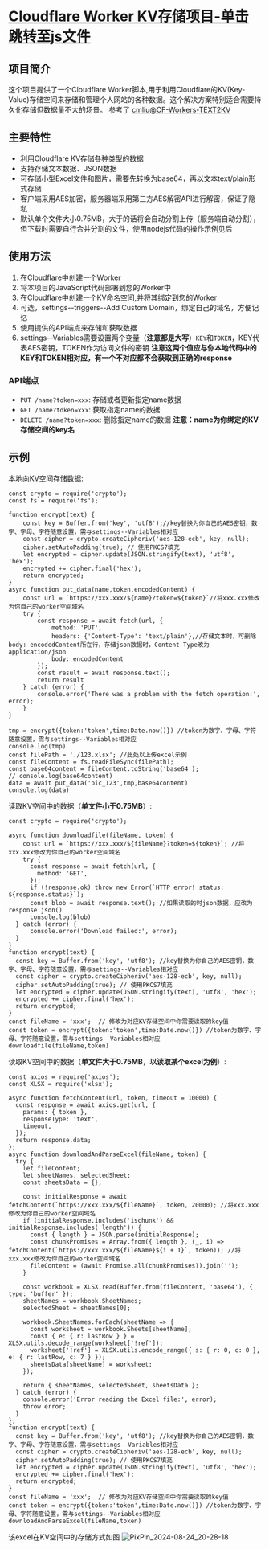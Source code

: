# [Cloudflare Worker KV存储项目-单击跳转至js文件](https://github.com/yxnwh/cloudflare-worker-usage/blob/main/storage.js)

## 项目简介

这个项目提供了一个Cloudflare Worker脚本,用于利用Cloudflare的KV(Key-Value)存储空间来存储和管理个人网站的各种数据。这个解决方案特别适合需要持久化存储但数据量不大的场景。
参考了 [cmliu@CF-Workers-TEXT2KV](https://github.com/cmliu/CF-Workers-TEXT2KV)

## 主要特性

- 利用Cloudflare KV存储各种类型的数据
- 支持存储文本数据、JSON数据
- 可存储小型Excel文件和图片，需要先转换为base64，再以文本text/plain形式存储
- 客户端采用AES加密，服务器端采用第三方AES解密API进行解密，保证了隐私
- 默认单个文件大小0.75MB，大于的话将会自动分割上传（服务端自动分割），但下载时需要自行合并分割的文件，使用nodejs代码的操作示例见后

## 使用方法

1. 在Cloudflare中创建一个Worker
2. 将本项目的JavaScript代码部署到您的Worker中
3. 在Cloudflare中创建一个KV命名空间,并将其绑定到您的Worker
4. 可选，settings--triggers--Add Custom Domain，绑定自己的域名，方便记忆 
5. 使用提供的API端点来存储和获取数据
6. settings--Variables需要设置两个变量（**注意都是大写**）```KEY```和```TOKEN```，KEY代表AES密钥，TOKEN作为访问文件的密钥
   **注意这两个值应与你本地代码中的KEY和TOKEN相对应，有一个不对应都不会获取到正确的response**

### API端点

- `PUT /name?token=xxx`: 存储或者更新指定name数据
- `GET /name?token=xxx`: 获取指定name的数据
- `DELETE /name?token=xxx`: 删除指定name的数据
**注意：name为你绑定的KV存储空间的key名**

## 示例

本地向KV空间存储数据:
```
const crypto = require('crypto');
const fs = require('fs');

function encrypt(text) {
    const key = Buffer.from('key', 'utf8');//key替换为你自己的AES密钥，数字、字母、字符随意设置，需与settings--Variables相对应
    const cipher = crypto.createCipheriv('aes-128-ecb', key, null);
    cipher.setAutoPadding(true); // 使用PKCS7填充
    let encrypted = cipher.update(JSON.stringify(text), 'utf8', 'hex');
    encrypted += cipher.final('hex');
    return encrypted;
}
async function put_data(name,token,encodedContent) {
    const url = `https://xxx.xxx/${name}?token=${token}`//将xxx.xxx修改为你自己的worker空间域名
    try {
        const response = await fetch(url, {
            method: 'PUT',
            headers: {'Content-Type': 'text/plain'},//存储文本时，可删除body: encodedContent所在行，存储json数据时，Content-Type改为application/json
            body: encodedContent
        });
        const result = await response.text();
        return result
    } catch (error) {
        console.error('There was a problem with the fetch operation:', error);
    }
}

tmp = encrypt({token:'token',time:Date.now()}) //token为数字、字母、字符随意设置，需与settings--Variables相对应
console.log(tmp)
const filePath = './123.xlsx'; //此处以上传excel示例
const fileContent = fs.readFileSync(filePath);
const base64content = fileContent.toString('base64');
// console.log(base64content)
data = await put_data('pic_123',tmp,base64content)
console.log(data)
```

读取KV空间中的数据（**单文件小于0.75MB**）:
```
const crypto = require('crypto');

async function downloadfile(fileName, token) {
    const url = `https://xxx.xxx/${fileName}?token=${token}`; //将xxx.xxx修改为你自己的worker空间域名
    try {
      const response = await fetch(url, {
        method: 'GET',
      });
      if (!response.ok) throw new Error(`HTTP error! status: ${response.status}`);
      const blob = await response.text(); //如果读取的时json数据，应改为response.json()
      console.log(blob)
  } catch (error) {
      console.error('Download failed:', error);
  }
}
function encrypt(text) {
  const key = Buffer.from('key', 'utf8'); //key替换为你自己的AES密钥，数字、字母、字符随意设置，需与settings--Variables相对应
  const cipher = crypto.createCipheriv('aes-128-ecb', key, null);
  cipher.setAutoPadding(true); // 使用PKCS7填充
  let encrypted = cipher.update(JSON.stringify(text), 'utf8', 'hex');
  encrypted += cipher.final('hex');
  return encrypted;
}
const fileName = 'xxx';  // 修改为对应KV存储空间中你需要读取的key值
const token = encrypt({token:'token',time:Date.now()}) //token为数字、字母、字符随意设置，需与settings--Variables相对应
downloadfile(fileName,token)
```


读取KV空间中的数据（**单文件大于0.75MB，以读取某个excel为例**）:
```
const axios = require('axios');
const XLSX = require('xlsx');

async function fetchContent(url, token, timeout = 10000) {
  const response = await axios.get(url, {
    params: { token },
    responseType: 'text',
    timeout,
  });
  return response.data;
};
async function downloadAndParseExcel(fileName, token) {
  try {
    let fileContent;
    let sheetNames, selectedSheet;
    const sheetsData = {};

    const initialResponse = await fetchContent(`https://xxx.xxx/${fileName}`, token, 20000); //将xxx.xxx修改为你自己的worker空间域名
    if (initialResponse.includes('ischunk') && initialResponse.includes('length')) {
      const { length } = JSON.parse(initialResponse);
      const chunkPromises = Array.from({ length }, (_, i) => fetchContent(`https://xxx.xxx/${fileName}${i + 1}`, token)); //将xxx.xxx修改为你自己的worker空间域名
      fileContent = (await Promise.all(chunkPromises)).join('');
    }

    const workbook = XLSX.read(Buffer.from(fileContent, 'base64'), { type: 'buffer' });
    sheetNames = workbook.SheetNames;
    selectedSheet = sheetNames[0];
    
    workbook.SheetNames.forEach(sheetName => {
      const worksheet = workbook.Sheets[sheetName];
      const { e: { r: lastRow } } = XLSX.utils.decode_range(worksheet['!ref']);
      worksheet['!ref'] = XLSX.utils.encode_range({ s: { r: 0, c: 0 }, e: { r: lastRow, c: 7 } });
      sheetsData[sheetName] = worksheet;
    });

    return { sheetNames, selectedSheet, sheetsData };
  } catch (error) {
    console.error('Error reading the Excel file:', error);
    throw error;
  }
};
function encrypt(text) {
  const key = Buffer.from('key', 'utf8'); //key替换为你自己的AES密钥，数字、字母、字符随意设置，需与settings--Variables相对应
  const cipher = crypto.createCipheriv('aes-128-ecb', key, null);
  cipher.setAutoPadding(true); // 使用PKCS7填充
  let encrypted = cipher.update(JSON.stringify(text), 'utf8', 'hex');
  encrypted += cipher.final('hex');
  return encrypted;
}
const fileName = 'xxx';  // 修改为对应KV存储空间中你需要读取的key值
const token = encrypt({token:'token',time:Date.now()}) //token为数字、字母、字符随意设置，需与settings--Variables相对应
downloadAndParseExcel(fileName,token)
```
该excel在KV空间中的存储方式如图
![PixPin_2024-08-24_20-28-18](https://github.com/user-attachments/assets/72e3132b-4594-4d76-8eff-211cea53f087)

